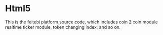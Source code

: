 # Html5
This is the feitebi platform source code, which includes coin 2 coin module
realtime ticker module, token changing index, and so on.
